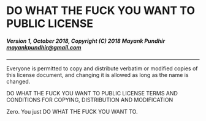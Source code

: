 # DO WHAT THE FUCK YOU WANT TO PUBLIC LICENSE
##### Version 1, October 2018, Copyright (C) 2018 Mayank Pundhir <mayankpundhir@gmail.com>
------------------------------------------------------------------------------------------
 Everyone is permitted to copy and distribute verbatim or modified copies of this license document,
 and changing it is allowed as long as the name is changed.
 
DO WHAT THE FUCK YOU WANT TO PUBLIC LICENSE
TERMS AND CONDITIONS FOR COPYING, DISTRIBUTION AND MODIFICATION

Zero. You just DO WHAT THE FUCK YOU WANT TO.